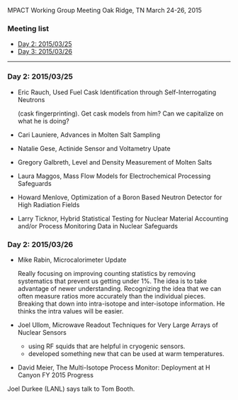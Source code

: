 MPACT Working Group Meeting
Oak Ridge, TN
March 24-26, 2015

### Meeting list
* [Day 2: 2015/03/25](#meeting-20150325)
* [Day 3: 2015/03/26](#meeting-20150326)

***

### Day 2: 2015/03/25
* Eric Rauch, Used Fuel Cask Identification through Self-Interrogating Neutrons

    (cask fingerprinting).
    Get cask models from him?
    Can we capitalize on what he is doing?

* Cari Launiere, Advances in Molten Salt Sampling

* Natalie Gese, Actinide Sensor and Voltametry Upate

* Gregory Galbreth, Level and Density Measurement of Molten Salts

* Laura Maggos, Mass Flow Models for Electrochemical Processing Safeguards

* Howard Menlove, Optimization of a Boron Based Neutron Detector for High Radiation Fields

* Larry Ticknor, Hybrid Statistical Testing for Nuclear Material Accounting and/or Process Monitoring Data in Nuclear Safeguards

### Day 2: 2015/03/26
* Mike Rabin, Microcalorimeter Update

    Really focusing on improving counting statistics by removing systematics that prevent us getting under 1%. 
    The idea is to take advantage of newer understanding.
    Recognizing the idea that we can often measure ratios more accurately than the individual pieces. 
    Breaking that down into intra-isotope and inter-isotope information. 
    He thinks the intra values will be easier.

* Joel Ullom, Microwave Readout Techniques for Very Large Arrays of Nuclear Sensors

    - using RF squids that are helpful in cryogenic sensors. 
    - developed something new that can be used at warm temperatures.

* David Meier, The Multi-Isotope Process Monitor: Deployment at H Canyon FY 2015 Progress

        


Joel Durkee (LANL) says talk to Tom Booth.






